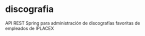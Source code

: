 # discografia
API REST Spring para administración de discografías favoritas de empleados de IPLACEX 
